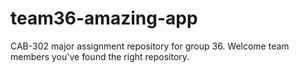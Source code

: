 # team36-amazing-app
CAB-302 major assignment repository for group 36.
Welcome team members you've found the right repository.
